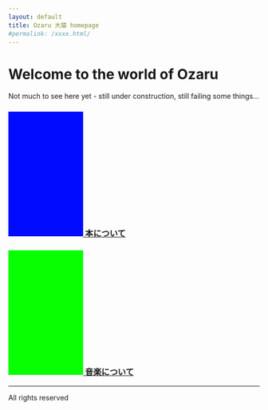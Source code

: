 ```yaml
---
layout: default
title: Ozaru 大猿 homepage
#permalink: /xxxx.html/
---
```


# Welcome to the world of Ozaru

Not much to see here yet - still under construction, still failing some things...

<!-- ## Tests:
// just pic = ![Invisible-alt-text](picURL.jpg)
// # just pic = ![Invisible-alt-text](picURL.jpg)
//: # just pic = ![Invisible-alt-text](picURL.jpg)
[//]: # pic with hover-caption = ![Invisible-alt-text](picURL.jpg "Caption")
#linked pic = [![Invisible-alt-text](picURL.jpg)](link.html)
#linked pic with hover-caption = [![Invisible-alt-text](picURL.jpg "Caption")](link.html)
#plain linked text= [text](link.html) -->

### [![Books image](/pix/150b.jpg "Click here for books 📚") 本について](ozarubooks/books)
### [![Music image](/pix/150g.jpg "Click here for music 🎵") 音楽について](impromptu/impromptu)

---
All rights reserved
